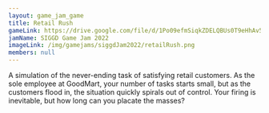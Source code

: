 ```yaml
---
layout: game_jam_game
title: Retail Rush
gameLink: https://drive.google.com/file/d/1Po09efmSiqkZDELQBUs0T9eHhAv5WVnE/view?usp=sharing
jamName: SIGGD Game Jam 2022
imageLink: /img/gamejams/siggdJam2022/retailRush.png
members: null
---
```

<!--Put description here:-->
A simulation of the never-ending task of satisfying retail customers. As the sole employee at GoodMart, your number of tasks starts small, but as the customers flood in, the situation quickly spirals out of control. Your firing is inevitable, but how long can you placate the masses? 